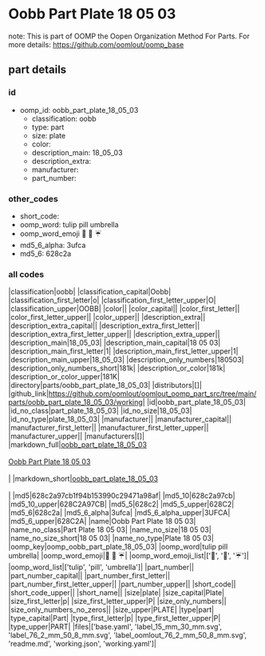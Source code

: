 # Oobb Part Plate 18 05 03  

note: This is part of OOMP the Oopen Organization Method For Parts. For more details: https://github.com/oomlout/oomp_base

##  part details





### id
* oomp_id: oobb_part_plate_18_05_03
  * classification: oobb
  * type: part
  * size: plate
  * color: 
  * description_main: 18_05_03
  * description_extra: 
  * manufacturer: 
  * part_number: 

### other_codes
* short_code: 
* oomp_word: tulip pill umbrella
* oomp_word_emoji :tulip: :pill: :umbrella:
* md5_6_alpha: 3ufca
* md5_6: 628c2a

### all codes 
|classification|oobb|
|classification_capital|Oobb|
|classification_first_letter|o|
|classification_first_letter_upper|O|
|classification_upper|OOBB|
|color||
|color_capital||
|color_first_letter||
|color_first_letter_upper||
|color_upper||
|description_extra||
|description_extra_capital||
|description_extra_first_letter||
|description_extra_first_letter_upper||
|description_extra_upper||
|description_main|18_05_03|
|description_main_capital|18 05 03|
|description_main_first_letter|1|
|description_main_first_letter_upper|1|
|description_main_upper|18_05_03|
|description_only_numbers|180503|
|description_only_numbers_short|181k|
|description_or_color|181k|
|description_or_color_upper|181K|
|directory|parts/oobb_part_plate_18_05_03|
|distributors|[]|
|github_link|https://github.com/oomlout/oomlout_oomp_part_src/tree/main/parts/oobb_part_plate_18_05_03/working|
|id|oobb_part_plate_18_05_03|
|id_no_class|part_plate_18_05_03|
|id_no_size|18_05_03|
|id_no_type|plate_18_05_03|
|manufacturer||
|manufacturer_capital||
|manufacturer_first_letter||
|manufacturer_first_letter_upper||
|manufacturer_upper||
|manufacturers|[]|
|markdown_full|[oobb_part_plate_18_05_03](https://github.com/oomlout/oomlout_oomp_part_src/tree/main/parts/oobb_part_plate_18_05_03/working)<br>[](https://github.com/oomlout/oomlout_oomp_part_src/tree/main/parts/oobb_part_plate_18_05_03/working)<br>[Oobb Part Plate 18 05 03](https://github.com/oomlout/oomlout_oomp_part_src/tree/main/parts/oobb_part_plate_18_05_03/working)<br><br>|
|markdown_short|[oobb_part_plate_18_05_03](https://github.com/oomlout/oomlout_oomp_part_src/tree/main/parts/oobb_part_plate_18_05_03/working)<br><br>|
|md5|628c2a97cb1f94b153990c29471a98af|
|md5_10|628c2a97cb|
|md5_10_upper|628C2A97CB|
|md5_5|628c2|
|md5_5_upper|628C2|
|md5_6|628c2a|
|md5_6_alpha|3ufca|
|md5_6_alpha_upper|3UFCA|
|md5_6_upper|628C2A|
|name|Oobb Part Plate 18 05 03|
|name_no_class|Part Plate 18 05 03|
|name_no_size|18 05 03|
|name_no_size_short|18 05 03|
|name_no_type|Plate 18 05 03|
|oomp_key|oomp_oobb_part_plate_18_05_03|
|oomp_word|tulip pill umbrella|
|oomp_word_emoji|:tulip: :pill: :umbrella:|
|oomp_word_emoji_list|[':tulip:', ':pill:', ':umbrella:']|
|oomp_word_list|['tulip', 'pill', 'umbrella']|
|part_number||
|part_number_capital||
|part_number_first_letter||
|part_number_first_letter_upper||
|part_number_upper||
|short_code||
|short_code_upper||
|short_name||
|size|plate|
|size_capital|Plate|
|size_first_letter|p|
|size_first_letter_upper|P|
|size_only_numbers||
|size_only_numbers_no_zeros||
|size_upper|PLATE|
|type|part|
|type_capital|Part|
|type_first_letter|p|
|type_first_letter_upper|P|
|type_upper|PART|
|files|['base.yaml', 'label_15_mm_30_mm.svg', 'label_76_2_mm_50_8_mm.svg', 'label_oomlout_76_2_mm_50_8_mm.svg', 'readme.md', 'working.json', 'working.yaml']|
